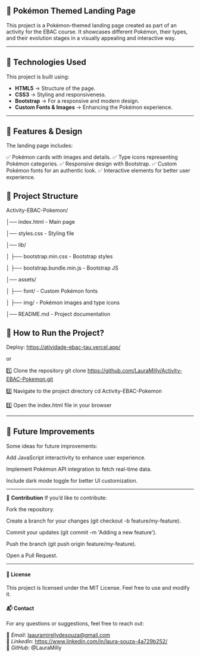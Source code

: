 ## 🚀 **Pokémon Themed Landing Page**
This project is a Pokémon-themed landing page created as part of an activity for the EBAC course. It showcases different Pokémon, their types, and their evolution stages in a visually appealing and interactive way.

---

## 📌 **Technologies Used**
This project is built using:

- **HTML5** → Structure of the page.
- **CSS3** → Styling and responsiveness.
- **Bootstrap** → For a responsive and modern design.
- **Custom Fonts & Images** → Enhancing the Pokémon experience.

---

## 🎨 **Features & Design**
The landing page includes:

✅ Pokémon cards with images and details.
✅ Type icons representing Pokémon categories.
✅ Responsive design with Bootstrap.
✅ Custom Pokémon fonts for an authentic look.
✅ Interactive elements for better user experience.

## 📂 **Project Structure**
Activity-EBAC-Pokemon/ 

│── index.html - Main page 

│── styles.css - Styling file 

│── lib/ 

│ ├── bootstrap.min.css - Bootstrap styles 

│ ├── bootstrap.bundle.min.js - Bootstrap JS 

│── assets/ 

│ ├── font/ - Custom Pokémon fonts 

│ ├── img/ - Pokémon images and type icons

│── README.md - Project documentation


## 🔧 How to Run the Project?

Deploy: https://atividade-ebac-tau.vercel.app/

or

1️⃣ Clone the repository
git clone https://github.com/LauraMilly/Activity-EBAC-Pokemon.git

2️⃣ Navigate to the project directory
cd Activity-EBAC-Pokemon

3️⃣ Open the index.html file in your browser

---

## 🎯 **Future Improvements**
Some ideas for future improvements:

Add JavaScript interactivity to enhance user experience. 

Implement Pokémon API integration to fetch real-time data.

Include dark mode toggle for better UI customization.

---

🤝 **Contribution**
If you’d like to contribute:

Fork the repository.

Create a branch for your changes (git checkout -b feature/my-feature).

Commit your updates (git commit -m 'Adding a new feature').

Push the branch (git push origin feature/my-feature).

Open a Pull Request.

---

<h4>📜 License</h4>
This project is licensed under the MIT License. Feel free to use and modify it.

<h4> 📬 Contact</h4>
For any questions or suggestions, feel free to reach out:

📧 *Email*: laauramirellydesouza@gmail.com <br>
🔗 *LinkedIn*: https://www.linkedin.com/in/laura-souza-4a729b252/ <br>
🐙 *GitHub*: @LauraMilly <br>
